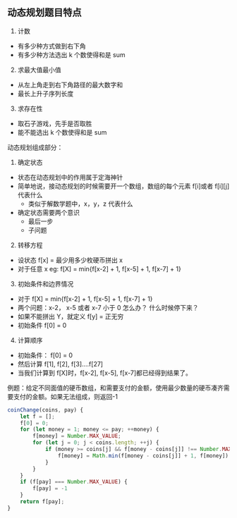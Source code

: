 ## 动态规划题目特点

1. 计数

* 有多少种方式做到右下角
* 有多少种方法选出 k 个数使得和是 sum

2. 求最大值最小值

* 从左上角走到右下角路径的最大数字和
* 最长上升子序列长度

3. 求存在性

* 取石子游戏，先手是否取胜
* 能不能选出 k 个数使得和是 sum

动态规划组成部分：

1. 确定状态

* 状态在动态规划中的作用属于定海神针
* 简单地说，接动态规划的时候需要开一个数组，数组的每个元素 f[i]或者 f[i][j]代表什么
  + 类似于解数学题中，x，y，z 代表什么
* 确定状态需要两个意识
  + 最后一步
  + 子问题

2. 转移方程

* 设状态 f[x] = 最少用多少枚硬币拼出 x
* 对于任意 x
  eg: f[X] = min{f[x-2] + 1, f[x-5] + 1, f[x-7] + 1}

3. 初始条件和边界情况

* 对于 f[X] = min{f[x-2] + 1, f[x-5] + 1, f[x-7] + 1}
* 两个问题：x-2， x-5 或者 x-7 小于 0 怎么办？ 什么时候停下来？
* 如果不能拼出 Y，就定义 f[y] = 正无穷
* 初始条件 f[0] = 0

4. 计算顺序

* 初始条件： f[0] = 0
* 然后计算 f[1], f[2], f[3]....f[27]
* 当我们计算到 f[X]时，f[x-2], f[x-5], f[x-7]都已经得到结果了。

例题：给定不同面值的硬币数组，和需要支付的金额，使用最少数量的硬币凑齐需要支付的金额。如果无法组成，则返回-1

```js
coinChange(coins, pay) {
    let f = [];
    f[0] = 0;
    for (let money = 1; money <= pay; ++money) {
        f[money] = Number.MAX_VALUE;
        for (let j = 0; j < coins.length; ++j) {
            if (money >= coins[j] && f[money - coins[j]] !== Number.MAX_VALUE) {
                f[money] = Math.min(f[money - coins[j]] + 1, f[money])
            }
        }
    }
    if (f[pay] === Number.MAX_VALUE) {
        f[pay] = -1
    }
    return f[pay];
}
```
